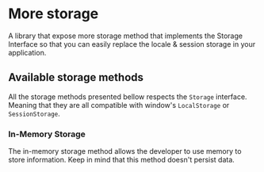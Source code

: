 # More storage

A library that expose more storage method that implements the Storage Interface so that you can easily replace the locale & session storage in your application.

## Available storage methods

All the storage methods presented bellow respects the `Storage` interface. Meaning that they are all compatible with window's `LocalStorage` or `SessionStorage`.

### In-Memory Storage

The in-memory storage method allows the developer to use memory to store information. Keep in mind that this method doesn't persist data.